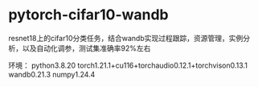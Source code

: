 # pytorch-cifar10-wandb
resnet18上的cifar10分类任务，结合wandb实现过程跟踪，资源管理，实例分析，以及自动化调参，测试集准确率92%左右

环境：
python3.8.20
torch1.21.1+cu116+torchaudio0.12.1+torchvison0.13.1
wandb0.21.3
numpy1.24.4
